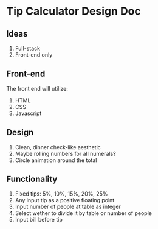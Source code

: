 # Tip Calculator Design Doc

## Ideas

1. Full-stack
2. Front-end only

## Front-end

The front end will utilize:
1. HTML
2. CSS
3. Javascript

## Design

1. Clean, dinner check-like aesthetic
2. Maybe rolling numbers for all numerals?
3. Circle animation around the total

## Functionality

1. Fixed tips: 5%, 10%, 15%, 20%, 25%
2. Any input tip as a positive floating point
3. Input number of people at table as integer
4. Select wether to divide it by table or number of people
5. Input bill before tip
